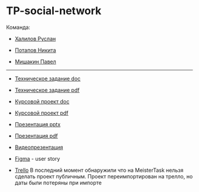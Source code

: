 # TP-social-network

Команда:

* [Халилов Руслан](https://github.com/LordOfTheApples123)

* [Потапов Никита](https://github.com/Nikita-hubn)

* [Мишакин Павел](https://github.com/mishakinGIT)



---

* [Техническое задание doc](https://github.com/LordOfTheApples123/TP-social-network/blob/main/Наше%20ТЗ.docx)

* [Техническое задание pdf](https://github.com/LordOfTheApples123/TP-social-network/blob/main/Наше%20ТЗ.pdf)

* [Курсовой проект doc](https://github.com/LordOfTheApples123/TP-social-network/blob/main/курсач.docx)

* [Курсовой проект pdf](https://github.com/LordOfTheApples123/TP-social-network/blob/main/курсач.pdf)

* [Презентация pptx](https://github.com/LordOfTheApples123/TP-social-network/blob/main/TP_Project_Presentation.pptx)

* [Презентация pdf](https://github.com/LordOfTheApples123/TP-social-network/blob/main/TP_Project_Presentation.pdf)

* [Видеопрезентация](https://disk.yandex.ru/i/QeUS7lc8lKEcTQ)

* [Figma](https://www.figma.com/file/WVUgSzo3tYtN9jqK1H5m4I/Untitled?node-id=0-1&t=HyA5iGcAf7c3CrWk-0) - user story

* [Trello](https://trello.com/b/qyFzH3Gd/тп)
В последний момент обнаружили что на MeisterTask нельзя сделать проект публичным. Проект переимпортирован на трелло, но даты были потеряны при импорте
